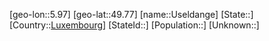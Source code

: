 ﻿---
location: [49.77,5.97]
type: City
tags:
- geo/City


SpocWebEntityId: 35130
isDeleted: false
confidential: public

---
[geo-lon::5.97]
[geo-lat::49.77]
[name::Useldange]
[State::]
[Country::[Luxembourg](geo/Continent/Europe/Luxembourg.md)]
[StateId::]
[Population::]
[Unknown::]

